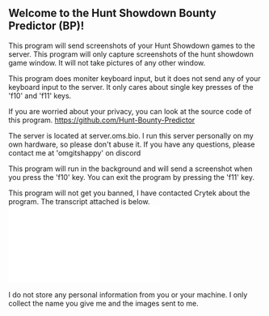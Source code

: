 ## Welcome to the Hunt Showdown Bounty Predictor (BP)!
          
This program will send screenshots of your Hunt Showdown games to the server.
This program will only capture screenshots of the hunt showdown game window.
It will not take pictures of any other window.

This program does moniter keyboard input, but it does not send any of your keyboard input to the server.
It only cares about single key presses of the 'f10' and 'f11' keys.

If you are worried about your privacy, you can look at the source code of this program.
https://github.com/Hunt-Bounty-Predictor

The server is located at server.oms.bio.
I run this server personally on my own hardware, so please don't abuse it.
If you have any questions, please contact me at 'omgitshappy' on discord

This program will run in the background and will send a screenshot when you press the 'f10' key.
You can exit the program by pressing the 'f11' key.

This program will not get you banned, I have contacted Crytek about the program. The transcript attached is below.
![Crytek Support Transcript](profile/Hunt_Showdown_Screenshots.pdf)

I do not store any personal information from you or your machine. I only collect the name you give me and the images sent to me.
